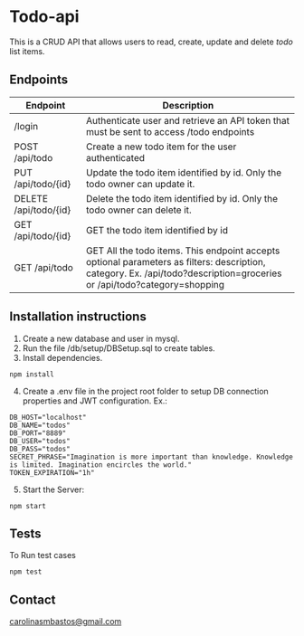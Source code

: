 # Todo-api

This is a CRUD API that allows users to read, create, update and delete *todo* list items.

## Endpoints

| Endpoint  | Description |
| ------------- | ------------- |
| /login | Authenticate user and retrieve an API token that must be sent to access /todo endpoints |
| POST /api/todo | Create a new todo item for the user authenticated |
| PUT /api/todo/{id} | Update the todo item identified by id. Only the todo owner can update it. |
| DELETE /api/todo/{id} | Delete the todo item identified by id. Only the todo owner can delete it. |
| GET /api/todo/{id} | GET the todo item identified by id |
| GET /api/todo | GET All the todo items. This endpoint accepts optional parameters as filters: description, category. Ex. /api/todo?description=groceries or /api/todo?category=shopping |



## Installation instructions

1. Create a new database and user in mysql.
2. Run the file /db/setup/DBSetup.sql to create tables.
3. Install dependencies.
```
npm install
```
4. Create a .env file in the project root folder to setup DB connection properties and JWT configuration. Ex.:
```
DB_HOST="localhost"
DB_NAME="todos"
DB_PORT="8889"
DB_USER="todos"
DB_PASS="todos"
SECRET_PHRASE="Imagination is more important than knowledge. Knowledge is limited. Imagination encircles the world."
TOKEN_EXPIRATION="1h"
```
5. Start the Server:
```
npm start
```

## Tests

To Run test cases
```
npm test
```

## Contact

carolinasmbastos@gmail.com
